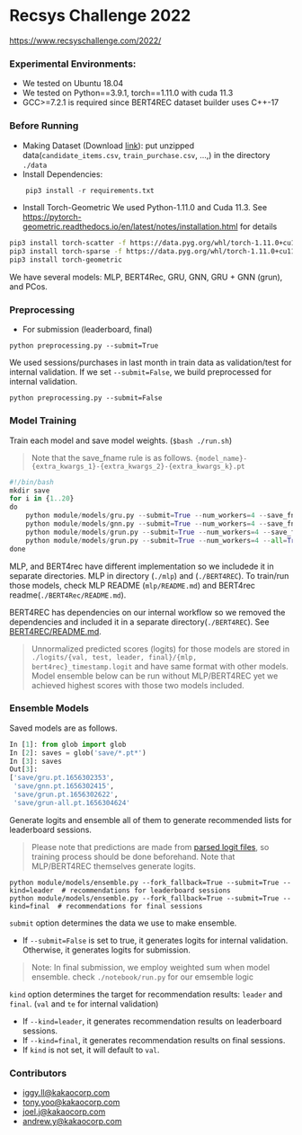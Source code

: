 # Recsys Challenge 2022

https://www.recsyschallenge.com/2022/

### Experimental Environments:
- We tested on Ubuntu 18.04
- We tested on Python==3.9.1, torch==1.11.0 with cuda 11.3
- GCC>=7.2.1 is required since BERT4REC dataset builder uses C++-17

### Before Running
- Making Dataset (Download [link](https://www.dressipi-recsys2022.com/profile/download_dataset)):
    put unzipped data(`candidate_items.csv`, `train_purchase.csv`, ...,) in the directory `./data`
- Install Dependencies:
```python
    pip3 install -r requirements.txt
```

- Install Torch-Geometric
We used Python-1.11.0 and Cuda 11.3. See https://pytorch-geometric.readthedocs.io/en/latest/notes/installation.html for details
```bash
pip3 install torch-scatter -f https://data.pyg.org/whl/torch-1.11.0+cu113.html
pip3 install torch-sparse -f https://data.pyg.org/whl/torch-1.11.0+cu113.html
pip3 install torch-geometric
```

We have several models: MLP, BERT4Rec, GRU, GNN, GRU + GNN (grun), and PCos.
### Preprocessing
* For submission (leaderboard, final)
```
python preprocessing.py --submit=True
```


We used sessions/purchases in last month in train data as validation/test for internal validation.
If we set `--submit=False`, we build preprocessed for internal validation.

```
python preprocessing.py --submit=False
```

### Model Training

Train each model and save model weights. (`$bash ./run.sh`)
> Note that the save_fname rule is as follows.
> `{model_name}-{extra_kwargs_1}-{extra_kwargs_2}-{extra_kwargs_k}.pt`
```python
#!/bin/bash
mkdir save
for i in {1..20}
do
    python module/models/gru.py --submit=True --num_workers=4 --save_fname=save/gru.pt --seed=$i
    python module/models/gnn.py --submit=True --num_workers=4 --save_fname=save/gnn.pt --seed=$i
    python module/models/grun.py --submit=True --num_workers=4 --save_fname=save/grun.pt --seed=$i
    python module/models/grun.py --submit=True --num_workers=4 --all=True --save_fname=save/grun-all.pt --seed=$i
done
```

MLP, and BERT4rec have different implementation so we includede it in separate directories. MLP in directory (`./mlp`) and (`./BERT4REC`). To train/run those models, check MLP README (`mlp/README.md`) and BERT4rec readme(`./BERT4Rec/README.md`).

BERT4REC has dependencies on our internal workflow so we removed the dependencies and included it in a separate directory(`./BERT4REC`). See [BERT4REC/README.md](/BERT4Rec/README.md).

> Unnormalized predicted scores (logits) for those models are stored in `./logits/{val, test, leader, final}/{mlp, bert4rec}_timestamp.logit` and have same format with other models. Model ensemble below can be run without MLP/BERT4REC yet we achieved highest scores with those two models included.

### Ensemble Models
Saved models are as follows.

```python
In [1]: from glob import glob
In [2]: saves = glob('save/*.pt*')
In [3]: saves
Out[3]:
['save/gru.pt.1656302353',
 'save/gnn.pt.1656302415',
 'save/grun.pt.1656302622',
 'save/grun-all.pt.1656304624'
```

Generate logits and ensemble all of them to generate recommended lists for leaderboard sessions.
> Please note that predictions are made from [parsed logit files](/module/models/ensemble.py#L195-L206), so training process should be done beforehand.
> Note that MLP/BERT4REC themselves generate logits.

```
python module/models/ensemble.py --fork_fallback=True --submit=True --kind=leader  # recommendations for leaderboard sessions
python module/models/ensemble.py --fork_fallback=True --submit=True --kind=final  # recommendations for final sessions
```

`submit` option determines the data we use to make ensemble.
- If `--submit=False`  is set to true, it generates logits for internal validation. Otherwise, it generates logits for submission.

> Note: In final submission, we employ weighted sum  when model ensemble. check `./notebook/run.py` for our emsemble logic

`kind` option determines the target for recommendation results: `leader` and `final`. (`val` and `te` for internal validation)
- If `--kind=leader`, it generates recommendation results on leaderboard sessions.
- If `--kind=final`, it generates recommendation results on final sessions.
- If `kind` is not set, it will default to `val`.


### Contributors
* iggy.ll@kakaocorp.com
* tony.yoo@kakaocorp.com
* joel.j@kakaocorp.com
* andrew.y@kakaocorp.com
